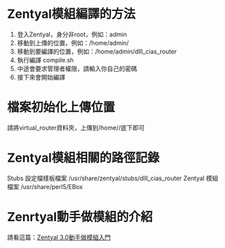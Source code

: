 Zentyal模組編譯的方法
===============

1. 登入Zentyal，身分非root，例如：admin
2. 移動到上傳的位置，例如：/home/admin/
3. 移動到要編譯的位置，例如：/home/admin/dlll_cias_router
4. 執行編譯 compile.sh
5. 中途會要求管理者權限，請輸入你自己的密碼
6. 接下來會開始編譯

檔案初始化上傳位置
===============
請將virtual_router資料夾，上傳到/home/<user>/底下即可

Zentyal模組相關的路徑記錄
===============
Stubs 設定檔樣板檔案 /usr/share/zentyal/stubs/dlll_cias_router
Zentyal 模組檔案 /usr/share/perl5/EBox

Zenrtyal動手做模組的介紹
===============
請看這篇：[Zentyal 3.0動手做模組入門](http://pulipuli.blogspot.tw/2013/07/zentyal-30.html)